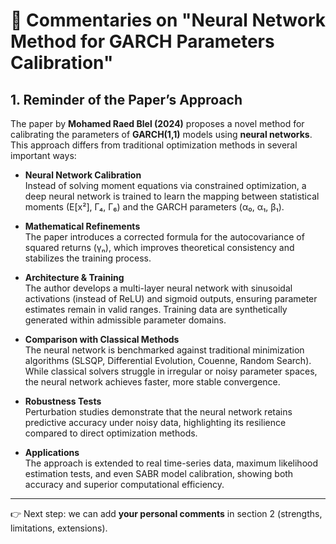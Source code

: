 # 📄 Commentaries on "Neural Network Method for GARCH Parameters Calibration"

## 1. Reminder of the Paper’s Approach

The paper by **Mohamed Raed Blel (2024)** proposes a novel method for calibrating the parameters of **GARCH(1,1)** models using **neural networks**.  
This approach differs from traditional optimization methods in several important ways:

- **Neural Network Calibration**  
  Instead of solving moment equations via constrained optimization, a deep neural network is trained to learn the mapping between statistical moments (E[x²], Γ₄, Γ₆) and the GARCH parameters (α₀, α₁, β₁).  

- **Mathematical Refinements**  
  The paper introduces a corrected formula for the autocovariance of squared returns (γₙ), which improves theoretical consistency and stabilizes the training process.  

- **Architecture & Training**  
  The author develops a multi-layer neural network with sinusoidal activations (instead of ReLU) and sigmoid outputs, ensuring parameter estimates remain in valid ranges. Training data are synthetically generated within admissible parameter domains.  

- **Comparison with Classical Methods**  
  The neural network is benchmarked against traditional minimization algorithms (SLSQP, Differential Evolution, Couenne, Random Search). While classical solvers struggle in irregular or noisy parameter spaces, the neural network achieves faster, more stable convergence.  

- **Robustness Tests**  
  Perturbation studies demonstrate that the neural network retains predictive accuracy under noisy data, highlighting its resilience compared to direct optimization methods.  

- **Applications**  
  The approach is extended to real time-series data, maximum likelihood estimation tests, and even SABR model calibration, showing both accuracy and superior computational efficiency.  

---

👉 Next step: we can add **your personal comments** in section 2 (strengths, limitations, extensions).  

